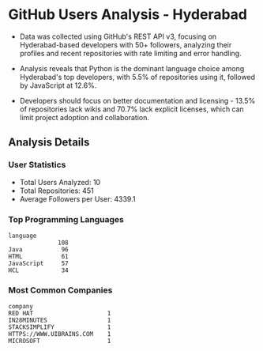 # GitHub Users Analysis - Hyderabad

* Data was collected using GitHub's REST API v3, focusing on Hyderabad-based developers with 50+ followers, analyzing their profiles and recent repositories with rate limiting and error handling.

* Analysis reveals that Python is the dominant language choice among Hyderabad's top developers, with 5.5% of repositories using it, followed by JavaScript at 12.6%.

* Developers should focus on better documentation and licensing - 13.5% of repositories lack wikis and 70.7% lack explicit licenses, which can limit project adoption and collaboration.

## Analysis Details

### User Statistics
- Total Users Analyzed: 10
- Total Repositories: 451
- Average Followers per User: 4339.1

### Top Programming Languages
```
language
              108
Java           96
HTML           61
JavaScript     57
HCL            34
```

### Most Common Companies
```
company
RED HAT                     1
IN28MINUTES                 1
STACKSIMPLIFY               1
HTTPS://WWW.UIBRAINS.COM    1
MICROSOFT                   1
